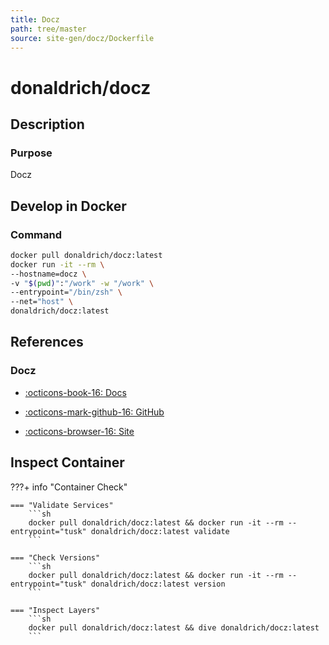 ```yaml
---
title: Docz
path: tree/master
source: site-gen/docz/Dockerfile
---
```



# donaldrich/docz

## Description

### Purpose

Docz

## Develop in Docker

### Command

```sh
docker pull donaldrich/docz:latest
docker run -it --rm \
--hostname=docz \
-v "$(pwd)":"/work" -w "/work" \
--entrypoint="/bin/zsh" \
--net="host" \
donaldrich/docz:latest
```

## References

### Docz

* [:octicons-book-16: Docs](https://www.docz.site/docs/getting-started)

* [:octicons-mark-github-16: GitHub](https://github.com/hexojs/hexo)

* [:octicons-browser-16: Site](https://www.docz.site/)

## Inspect Container

???+ info "Container Check"

    === "Validate Services"
        ```sh
        docker pull donaldrich/docz:latest && docker run -it --rm --entrypoint="tusk" donaldrich/docz:latest validate
        ```

    === "Check Versions"
        ```sh
        docker pull donaldrich/docz:latest && docker run -it --rm --entrypoint="tusk" donaldrich/docz:latest version
        ```

    === "Inspect Layers"
        ```sh
        docker pull donaldrich/docz:latest && dive donaldrich/docz:latest
        ```